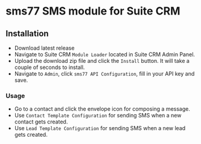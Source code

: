# sms77 SMS module for Suite CRM

## Installation

- Download latest release
- Navigate to Suite CRM `Module Loader` located in Suite CRM Admin Panel.
- Upload the download zip file and click the `Install` button. It will take a couple of
  seconds to install.
- Navigate to `Admin`, click `sms77 API Configuration`, fill in your API key and save.

### Usage

- Go to a contact and click the envelope icon for composing a message.
- Use `Contact Template Configuration`  for sending SMS when a new contact gets created.
- Use `Lead Template Configuration`  for sending SMS when a new lead gets created.
